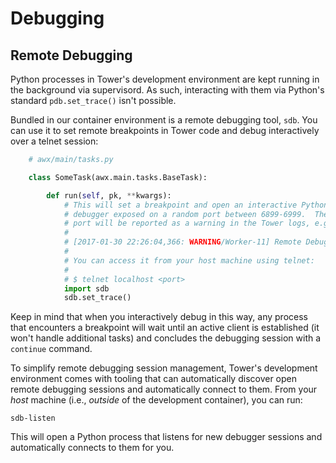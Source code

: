 Debugging
=========



Remote Debugging
----------------
Python processes in Tower's development environment are kept running in the
background via supervisord.  As such, interacting with them via Python's
standard `pdb.set_trace()` isn't possible.

Bundled in our container environment is a remote debugging tool, `sdb`.  You
can use it to set remote breakpoints in Tower code and debug interactively over
a telnet session:

```python
    # awx/main/tasks.py

    class SomeTask(awx.main.tasks.BaseTask):

        def run(self, pk, **kwargs):
            # This will set a breakpoint and open an interactive Python
            # debugger exposed on a random port between 6899-6999.  The chosen
            # port will be reported as a warning in the Tower logs, e.g.,
            #
            # [2017-01-30 22:26:04,366: WARNING/Worker-11] Remote Debugger:6900: Please telnet into 0.0.0.0 6900.
            #
            # You can access it from your host machine using telnet:
            #
            # $ telnet localhost <port>
            import sdb
            sdb.set_trace()
```

Keep in mind that when you interactively debug in this way, any process
that encounters a breakpoint will wait until an active client is established
(it won't handle additional tasks) and concludes the debugging session with
a `continue` command.

To simplify remote debugging session management, Tower's development
environment comes with tooling that can automatically discover open
remote debugging sessions and automatically connect to them.  From your *host*
machine (i.e., _outside_ of the development container), you can run:

```
sdb-listen
```

This will open a Python process that listens for new debugger sessions and
automatically connects to them for you.
